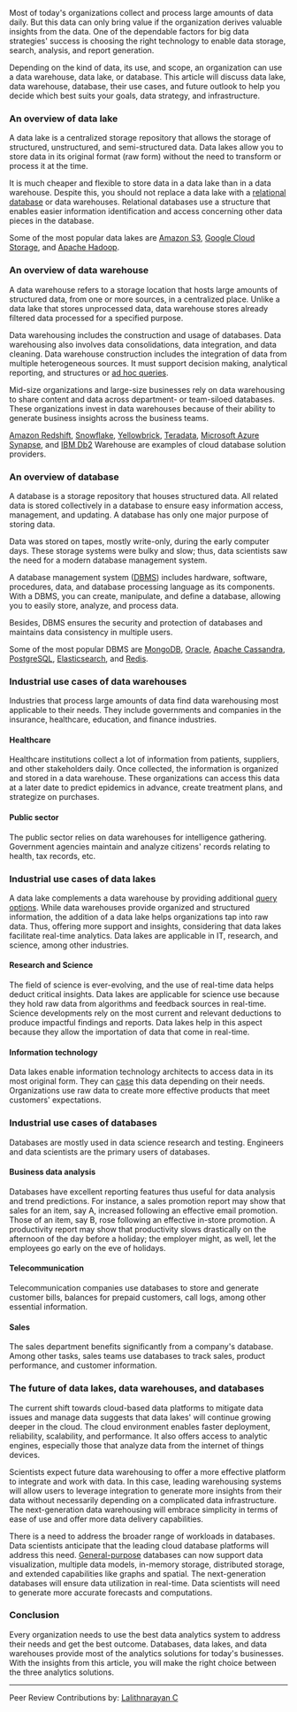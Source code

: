 Most of today&#39;s organizations collect and process large amounts of data daily. But this data can only bring value if the organization derives valuable insights from the data. One of the dependable factors for big data strategies&#39; success is choosing the right technology to enable data storage, search, analysis, and report generation.

Depending on the kind of data, its use, and scope, an organization can use a data warehouse, data lake, or database. This article will discuss data lake, data warehouse, database, their use cases, and future outlook to help you decide which best suits your goals, data strategy, and infrastructure.

### An overview of data lake

A data lake is a centralized storage repository that allows the storage of structured, unstructured, and semi-structured data. Data lakes allow you to store data in its original format (raw form) without the need to transform or process it at the time.

It is much cheaper and flexible to store data in a data lake than in a data warehouse. Despite this, you should not replace a data lake with a [relational database](https://www.codecademy.com/articles/what-is-rdbms-sql#) or data warehouses. Relational databases use a structure that enables easier information identification and access concerning other data pieces in the database.

Some of the most popular data lakes are [Amazon S3](https://aws.amazon.com/s3/), [Google Cloud Storage](https://cloud.google.com/storage), and [Apache Hadoop](https://hadoop.apache.org/).

### An overview of data warehouse

A data warehouse refers to a storage location that hosts large amounts of structured data, from one or more sources, in a centralized place. Unlike a data lake that stores unprocessed data, data warehouse stores already filtered data processed for a specified purpose.

Data warehousing includes the construction and usage of databases. Data warehousing also involves data consolidations, data integration, and data cleaning. Data warehouse construction includes the integration of data from multiple heterogeneous sources. It must support decision making, analytical reporting, and structures or [ad hoc queries](https://www.techopedia.com/definition/30581/ad-hoc-query-sql-programming).

Mid-size organizations and large-size businesses rely on data warehousing to share content and data across department- or team-siloed databases. These organizations invest in data warehouses because of their ability to generate business insights across the business teams.

[Amazon Redshift](https://aws.amazon.com/redshift/), [Snowflake](https://www.snowflake.com/), [Yellowbrick](https://www.yellowbrick.com/), [Teradata](https://www.teradata.com/Products/Software/Database), [Microsoft Azure Synapse](https://azure.microsoft.com/en-us/services/synapse-analytics/), and [IBM Db2](https://www.ibm.com/support/knowledgecenter/SSCJDQ/com.ibm.swg.im.dashdb.doc/local_overview.html#) Warehouse are examples of cloud database solution providers.

### An overview of database

A database is a storage repository that houses structured data. All related data is stored collectively in a database to ensure easy information access, management, and updating. A database has only one major purpose of storing data.

Data was stored on tapes, mostly write-only, during the early computer days. These storage systems were bulky and slow; thus, data scientists saw the need for a modern database management system.

A database management system ([DBMS](https://www.section.io/engineering-education/understanding-dbms/)) includes hardware, software, procedures, data, and database processing language as its components. With a DBMS, you can create, manipulate, and define a database, allowing you to easily store, analyze, and process data.

Besides, DBMS ensures the security and protection of databases and maintains data consistency in multiple users.

Some of the most popular DBMS are [MongoDB](https://www.mongodb.com/), [Oracle](https://www.oracle.com/database/), [Apache Cassandra](http://cassandra.apache.org/), [PostgreSQL](https://www.postgresql.org/), [Elasticsearch](https://www.elastic.co/), and [Redis](https://redis.io/).

### Industrial use cases of data warehouses

Industries that process large amounts of data find data warehousing most applicable to their needs. They include governments and companies in the insurance, healthcare, education, and finance industries.

#### Healthcare

Healthcare institutions collect a lot of information from patients, suppliers, and other stakeholders daily. Once collected, the information is organized and stored in a data warehouse. These organizations can access this data at a later date to predict epidemics in advance, create treatment plans, and strategize on purchases.

#### Public sector

The public sector relies on data warehouses for intelligence gathering. Government agencies maintain and analyze citizens&#39; records relating to health, tax records, etc.

### Industrial use cases of data lakes

A data lake complements a data warehouse by providing additional [query options](https://docs.microsoft.com/en-us/odata/concepts/queryoptions-overview#). While data warehouses provide organized and structured information, the addition of a data lake helps organizations tap into raw data. Thus, offering more support and insights, considering that data lakes facilitate real-time analytics. Data lakes are applicable in IT, research, and science, among other industries.

#### Research and Science

The field of science is ever-evolving, and the use of real-time data helps deduct critical insights. Data lakes are applicable for science use because they hold raw data from algorithms and feedback sources in real-time. Science developments rely on the most current and relevant deductions to produce impactful findings and reports. Data lakes help in this aspect because they allow the importation of data that come in real-time.

#### Information technology

Data lakes enable information technology architects to access data in its most original form. They can [case](https://corrus.com/blog/docs/user-guide/corrus-basics/what-is-case-data/#) this data depending on their needs. Organizations use raw data to create more effective products that meet customers&#39; expectations.

### Industrial use cases of databases

Databases are mostly used in data science research and testing. Engineers and data scientists are the primary users of databases.

#### Business data analysis

Databases have excellent reporting features thus useful for data analysis and trend predictions. For instance, a sales promotion report may show that sales for an item, say A, increased following an effective email promotion. Those of an item, say B, rose following an effective in-store promotion. A productivity report may show that productivity slows drastically on the afternoon of the day before a holiday; the employer might, as well, let the employees go early on the eve of holidays.

#### Telecommunication

Telecommunication companies use databases to store and generate customer bills, balances for prepaid customers, call logs, among other essential information.

#### Sales

The sales department benefits significantly from a company&#39;s database. Among other tasks, sales teams use databases to track sales, product performance, and customer information.

### The future of data lakes, data warehouses, and databases

The current shift towards cloud-based data platforms to mitigate data issues and manage data suggests that data lakes&#39; will continue growing deeper in the cloud. The cloud environment enables faster deployment, reliability, scalability, and performance. It also offers access to analytic engines, especially those that analyze data from the internet of things devices. 

Scientists expect future data warehousing to offer a more effective platform to integrate and work with data. In this case, leading warehousing systems will allow users to leverage integration to generate more insights from their data without necessarily depending on a complicated data infrastructure. The next-generation data warehousing will embrace simplicity in terms of ease of use and offer more data delivery capabilities.

There is a need to address the broader range of workloads in databases. Data scientists anticipate that the leading cloud database platforms will address this need. [General-purpose](https://alison.com/learning/courses/236/topic-database-management-systems#) databases can now support data visualization, multiple data models, in-memory storage, distributed storage, and extended capabilities like graphs and spatial. The next-generation databases will ensure data utilization in real-time. Data scientists will need to generate more accurate forecasts and computations.

### Conclusion

Every organization needs to use the best data analytics system to address their needs and get the best outcome. Databases, data lakes, and data warehouses provide most of the analytics solutions for today&#39;s businesses. With the insights from this article, you will make the right choice between the three analytics solutions.

---
Peer Review Contributions by: [Lalithnarayan C](/engineering-education/authors/lalithnarayan-c/)

